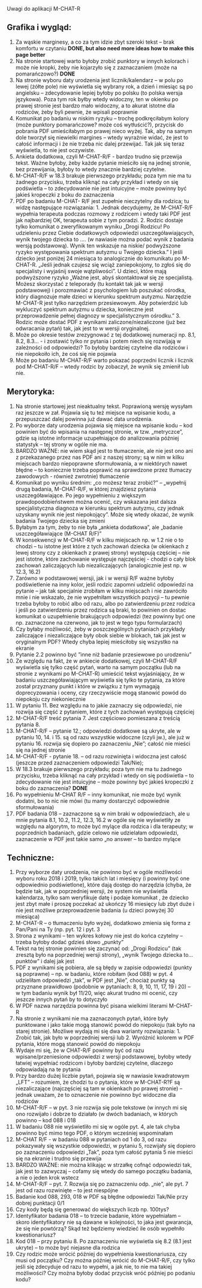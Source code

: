 Uwagi do aplikacji M-CHAT-R
## Grafika i wygląd:
1.	Za wąskie marginesy, a co za tym idzie zbyt szeroki tekst – brak komfortu w czytaniu **DONE, but also need more ideas how to make this page better**
2.	Na stronie startowej warto byłoby zrobić punktory w innych kolorach i może nie kropki, żeby nie kojarzyło się z zaznaczaniem (może na pomarańczowo?) **DONE**
3.	Na stronie wyboru daty urodzenia jest licznik/kalendarz – w polu po lewej (żółte pole) nie wyświetla się wybrany rok, a dzień i miesiąc są po angielsku – zdecydowanie lepiej byłoby po polsku (to polska wersja językowa). Poza tym rok byłby wtedy widoczny, ten w okienku po prawej stronie jest bardzo mało widoczny, a to akurat istotne dla rodziców, żeby byli pewnie, że wpisali poprawnie
4.	Komunikat po badaniu w niskim ryzyku – trochę podkręciłabym kolory (może punktory pomarańczowe? może coś wytłuścić?), przycisk do pobrania PDF umieściłabym po prawej nieco wyżej. Tak, aby na samym dole tworzył się niewielki margines – wtedy wyraźnie widać, że jest to całość informacji i że nie trzeba nic dalej przewijać. Tak jak się teraz wyświetla, to nie jest oczywiste.
5.	Ankieta dodatkowa, czyli M-CHAT-R/F - bardzo trudno się przewija tekst. Ważne byłoby, żeby każde pytanie  mieściło się na jednej stronie, bez przewijania, byłoby to wtedy znacznie bardziej czytelne.
6.	M-CHAT-R/F w 18.3 brakuje pierwszego przykładu; poza tym nie ma tu żadnego przycisku, trzeba kliknąć na cały przykład i wtedy on się podświetla – to zdecydowanie nie jest intuicyjne – może powinny być jakieś kropeczki z boku do zaznaczenia
7.	PDF po badaniu M-CHAT- R/F jest zupełnie nieczytelny dla rodzica; tu widzę następujące rozwiązania: 1. Jednak decydujemy, że M-CHAT-R/F wypełnia terapeuta podczas rozmowy z rodzicem i wtedy taki PDF jest jak najbardziej OK, terapeuta sobie z tym poradzi. 2. Rodzic dostaje tylko komunikat o zweryfikowanym wyniku „Drogi Rodzicu! Po udzieleniu przez Ciebie dodatkowych odpowiedzi uszczegóławiających, wynik twojego dziecka to …. (w nawiasie można podać wynik z badania wersją podstawową). Wynik ten wskazuje na niskie/ podwyższone ryzyko występowania spektrum autyzmu u Twojego dziecka.” I jeśli dziecko jest poniżej 24 miesiąca to analogicznie do komunikatu po M-CHAT-R. „Jeśli jednak czujesz się wciąż zaniepokojony, to zgłoś się do specjalisty i wyjaśnij swoje wątpliwości”. U dzieci, które mają podwyższone ryzyko „Ważne jest, abyś skontaktował się ze specjalistą. Możesz skorzystać z teleporady (tu kontakt tak jak w wersji podstawowej) i porozmawiać z psychologiem lub poszukać ośrodka, który diagnozuje małe dzieci w kierunku spektrum autyzmu. Narzędzie M-CHAT-R jest tylko narzędziem przesiewowym. Aby potwierdzić lub wykluczyć spektrum autyzmu u dziecka, konieczne jest przeprowadzenie pełnej diagnozy w specjalistycznym ośrodku.” 3. Rodzic może dostać PDF z wynikami zaliczone/niezaliczone (już bez odwracania pytań) tak, jak jest to w wersji oryginalnej.
8.	Może po okresie testów zrezygnować z tej dodatkowej numeracji np. 8.1, 8.2, 8.3… - i zostawić tylko nr pytania i potem niech się rozwijają w zależności od odpowiedzi? To byłoby bardziej czytelne dla rodziców i nie niepokoiło ich, że coś się nie pojawia 
9.	Może po badaniu M-CHAT-R/F warto pokazać poprzedni licznik i licznik pod M-CHAT-R/F – wtedy rodzic by zobaczył, że wynik się zmienił lub nie.


## Merytoryka:
1.	Na stronie startowej jest nieaktualny tekst. Poprawioną wersję wysyłam raz jeszcze w zał. Pojawia się tu też miejsce na wpisanie kodu, a przepuszczać dalej powinna już dawać data urodzenia.
2.	Po wyborze daty urodzenia pojawia się miejsce na wpisanie kodu – kod powinien być do wpisania na następnej stronie, w tzw. „metryczce”, gdzie są istotne informacje uzupełniające do analizowania później statystyk – tej strony w ogóle nie ma.
3.	BARDZO WAŻNE: nie wiem skąd jest to tłumaczenie, ale nie jest ono ani z przekazanego przez nas PDF ani z naszej strony; są w nim w kilku miejscach bardzo niepoprawne sformułowania, a w niektórych nawet błędne – to koniecznie trzeba poprawić na sprawdzone przez tłumaczy zawodowych - również zwrotnie) tłumaczenie
4.	Komunikat po wyniku średnim: „co możesz teraz zrobić?” – „wypełnij drugą badania, M-CHAT-R/F, w której znajdziesz pytania uszczegóławiające. Po jego wypełnieniu z większym prawdopodobieństwem można ocenić, czy wskazana jest dalsza specjalistyczna diagnoza w kierunku spektrum autyzmu, czy jednak uzyskany wynik nie  jest niepokojący”. Może się wtedy okazać, że wynik badania Twojego dziecka się zmieni 
5.	Byłabym za tym, żeby to nie była „ankieta dodatkowa”, ale „badanie uszczegóławiające (M-CHAT R/F)”
6.	W konsekwencji w M-CHAT-R/F w kilku miejscach np. w 1.2 nie o to chodzi – tu istotne jest które z tych zachowań dziecka (w okienkach z lewej strony czy z okienkach z prawej strony) występują częściej – nie jest istotne, które zachowanie występuje najczęściej  - chodzi o cały blok zachowań zaliczających lub niezaliczających (analogicznie jest np. w 12.3, 16.2)
7.	Zarówno w podstawowej wersji, jak i w wersji R/F ważne byłoby podświetlenie na inny kolor, jeśli rodzic zapomni udzielić odpowiedzi na pytanie – jak tak specjalnie zrobiłam w kilku miejscach i nie zawróciło mnie i nie wskazało, że nie wypełniłam wszystkich pozycji – tu pewnie trzeba byłoby to robić albo od razu, albo po zatwierdzeniu przez rodzica i jeśli po zatwierdzeniu przez rodzica są braki, to powinien on dostac komunikat o uzupełnienie brakujących odpowiedzi (tez powinny być one np. zaznaczone na czerwono, jak to jest w tego typu formularzach)
8.	Czy byłaby możliwość, żeby w poszczególnych pytaniach przykłady zaliczające i niezaliczające były obok siebie w blokach, tak jak jest w oryginalnym PDF? Wtedy chyba lepiej mieściłoby się wszystko na ekranie
9.	Pytanie 2.2 powinno być ”inne niż badanie przesiewowe po urodzeniu”
10.	Ze względu na fakt, że w ankiecie dodatkowej, czyli M-CHAT-R/F wyświetla się tylko część pytań, warto na samym początku (lub na stronie z wynikami po M-CHAT-R) umieścić tekst wyjaśniający, że w badaniu uszczegóławiającym wyświetla się tylko te pytania, za które został przyznany punkt i które w związku z  tym wymagają doprecyzowania i oceny, czy rzeczywiście mogą stanowić powód do niepokoju czy niekoniecznie
11.	W pytaniu 11. Bez względu na to jakie zaznaczy się odpowiedzi, nie rozwija się część z pytaniem, które z tych zachowań występują częściej
12.	M-CHAT-R/F treść pytania 7. Jest częściowo pomieszana z treścią pytania 8.
13.	M-CHAT-R/F – pytanie 12.; odpowiedzi dodatkowe są ukryte, ale w pytaniu 10, 14. i 15. są od razu wszystkie widoczne (czyli jw.), ale już w pytaniu 16. rozwija się dopiero po zaznaczeniu  „Nie”; całość nie mieści się na jednej stronie
14.	M-CHAT-R/F - pytanie 18. – od razu rozwinięta i widoczna jest całość (jeszcze przed zaznaczeniem odpowiedzi Tak/Nie); 
15.	W 18.3 brakuje pierwszego przykładu; poza tym nie ma tu żadnego przycisku, trzeba kliknąć na cały przykład i wtedy on się podświetla – to zdecydowanie nie jest intuicyjne – może powinny być jakieś kropeczki z boku do zaznaczenia? **DONE**
16.	Po wypełnieniu M-CHAT R/F – inny komunikat, nie może być wynik dodatni, bo to nic nie mówi (tu mamy dostarczyć odpowiednie sformułowania)
17.	PDF badania 018 – zaznaczone są w nim braki w odpowiedziach, ale u mnie pytania 8.1, 10.2, 11.2, 12.3, 16.2 w ogóle się nie wyświetliły ze względu na algorytm, to może być mylące dla rodzica i dla terapeuty; w poprzednich badaniach, gdzie celowo nie udzielałam odpowiedzi, zaznaczenie w PDF jest takie samo „no answer – to bardzo mylące 


## Techniczne:
1.	Przy wyborze daty urodzenia, nie powinno być w ogóle możliwości wyboru roku 2018 i 2019, tylko takich lat i miesięcy (i powinny być one odpowiednio podświetlone), które dają dostęp do narzędzia (chyba, że będzie tak, jak w poprzedniej wersji, że system nie wyświetla kalendarza, tylko sam weryfikuje datę i podaje komunikat , że dziecko jest zbyt małe i proszę poczekać aż ukończy 16 miesięcy lub zbyt duże i nie jest możliwe przeprowadzenie badania (u dzieci powyżej 30 miesiąca)
2.	M-CHAT-R – o tłumaczeniu było wyżej, dodatkowo zmienia się forma z Pan/Pani na Ty (np. pyt. 12 i pyt. 3
3.	Strona z wynikami – ten wykres kołowy nie jest do końca czytelny – trzeba byłoby dodać gdzieś słowo „punkty”
4.	Tekst na tej stronie powinien się zaczynać od: „Drogi Rodzicu” (tak zresztą było na poprzedniej wersji strony), „wynik Twojego dziecka to…punktów” i dalej jak jest
5.	PDF z wynikami się pobiera, ale są błędy w zapisie odpowiedzi (punkty są poprawne) – np. w badaniu, które robiłam (kod 088) w pyt. 4 udzieliłam odpowiedzi „tak”, w PDF jest „Nie”, chociaż punkty są przyznane prawidłowo (podobnie  w pytaniach: 8, 9, 10, 11, 17, 19 i 20) – w tym badaniu wynik był 11/20, więc akurat trudno mi ocenić, czy jeszcze innych pytań by to dotyczyło
6.	W PDF nazwa narzędzia powinna być pisana wielkimi literami M-CHAT-R
7.	Na stronie z wynikami nie ma zaznaczonych pytań, które były punktowane i jako takie mogą stanowić powód do niepokoju (tak było na starej stronie). Możliwe wydają mi się dwa warianty rozwiązania: 1. Zrobić tak, jak było w poprzedniej wersji lub 2. Wyróżnić kolorem w PDF pytania, które mogą stanowić powód do niepokoju
8.	Wydaje mi się, że w CHAT-R/F powinny być od razu wpisane/przeniesione odpowiedzi z wersji podstawowej, byłoby wtedy łatwiej wypełniać rodzicom i byłoby bardziej czytelne, dlaczego odpowiadają na te pytania
9.	Przy bardzo dużej liczbie pytań, pojawia się w nawiasie kwadratowym „LFT” – rozumiem, że chodzi tu o pytania, które w M-CHAT-R?F są niezaliczające (najczęściej są tam w okienkach po prawej stronie) – jednak uważam, że to oznaczenie nie powinno być widoczne dla rodziców
10.	M-CHAT-R/F – w pyt. 3 nie rozwija się pole tekstowe (w innych mi się ono rozwijało i dobrze to działało (w dwóch badaniach, w których powinno – kod 088 i 018 
11.	W badaniu 088 nie wyświetliło mi się w ogóle pyt. 4, ale tak chyba powinno być mimo tego PDF, o którym wcześniej wspominałam 
12.	M-CHAT R/F -  w badaniu 088 w pytaniach od 1 do 3, od razu pokazywały się wszystkie odpowiedzi, w pytaniu 5, rozwijały się dopiero po zaznaczeniu odpowiedzi „Tak”, poza tym całość pytania 5 nie mieści się na ekranie i trudno się przewija 
13.	BARDZO WAŻNE: nie można klikając w strzałkę cofnąć odpowiedzi tak, jak jest to zazwyczaj – cofamy się wtedy do samego początku badania, a nie o jeden krok wstecz
14.	M-CHAT-R/F – pyt. 7. Rozwija się po zaznaczeniu odp. „nie”, ale pyt. 7 jest od razu rozwinięte – to jest niespójne
15.	Badanie kod 088, 293, 018 w PDF są błędne odpowiedzi Tak/Nie przy dobrej punktacji 0/1
16.	Czy kody będą się generować do większych liczb np. 100tys?
17.	Identyfikator badania 018 – to trzecie badanie, które wypełniałam – skoro identyfikatory nie są dawane w kolejności, to jaka jest gwarancja, że się nie powtórzą? Skąd też będziemy wiedzieć ile osób wypełniło kwestionariusz?
18.	Kod 018 – przy pytaniu 8. Po zaznaczeniu nie wyświetla się 8.2 (8.1 jest ukryte) – to może być niejasne dla rodzica
19.	Czy rodzic może wrócić później do wypełnienia kwestionariusza, czy musi od początku? Czy można później wrócić do M-CHAT-R/F, czy tylko jeśli się zdecyduje od razu to wypełni, a jak nie, to nie ma takiej możliwości? Czy można byłoby dodać przycisk wróć później po podaniu kodu? 
